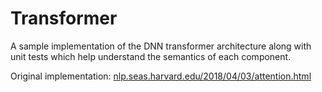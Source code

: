 # Transformer

A sample implementation of the DNN transformer architecture along with
unit tests which help understand the semantics of each component.

Original implementation: [nlp.seas.harvard.edu/2018/04/03/attention.html](https://nlp.seas.harvard.edu/2018/04/03/attention.html)
